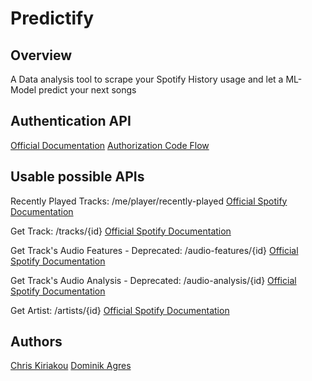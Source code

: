 # Predictify

## Overview

A Data analysis tool to scrape your Spotify History usage and let a ML-Model predict your next songs

## Authentication API

[Official Documentation](https://developer.spotify.com/documentation/web-api/tutorials/getting-started)
[Authorization Code Flow](https://developer.spotify.com/documentation/web-api/tutorials/code-flow)

## Usable possible APIs

Recently Played Tracks: /me/player/recently-played [Official Spotify Documentation](https://developer.spotify.com/documentation/web-api/reference/get-recently-played)

Get Track: /tracks/{id} [Official Spotify Documentation](https://developer.spotify.com/documentation/web-api/reference/get-track)

Get Track's Audio Features - Deprecated: /audio-features/{id} [Official Spotify Documentation](https://developer.spotify.com/documentation/web-api/reference/get-audio-features)

Get Track's Audio Analysis - Deprecated: /audio-analysis/{id} [Official Spotify Documentation](https://developer.spotify.com/documentation/web-api/reference/get-audio-analysis)

Get Artist: /artists/{id} [Official Spotify Documentation](https://developer.spotify.com/documentation/web-api/reference/get-an-artist)

## Authors

[Chris Kiriakou](https://github.com/ckiri)
[Dominik Agres](https://github.com/agresdominik)
